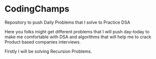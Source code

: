 # CodingChamps
Repository to push Daily Problems that I solve to Practice DSA

Here you folks might get different problems that I will push day-today to make me comfortable with DSA and algorithms that will help me to crack Product based companies interviews.

Firstly I will be solving Recursion Problems.